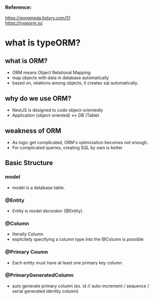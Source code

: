 ### Reference:
https://gongmeda.tistory.com/51 <br />
https://typeorm.io/ <br />

# what is typeORM?

## what is ORM?
-  ORM means Object Relational Mapping
-  map objects with data in database automatically
-  based on, relations among objects, it creates sql automatically.


## why do we use ORM?
-  NestJS is designed to code object-orientedly
-  Application (object-oriented) <-> DB (Table)


## weakness of ORM
-  As logic get complicated, ORM's optimization becomes not enough.
-  For complicated queries, creating SQL by own is better


## Basic Structure

### model
- model is a database table.

### @Entity
- Entity is model decorator (@Entity).

### @Column
- literally Column
- explicitely specifying a column type into the @Column is possible


### @Primary Coumn
- Each entity must have at least one primary key column


### @PrimaryGeneratedColumn
- auto generate primary column (ex. id // auto-increment / sequence / serial generated identity column)
